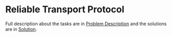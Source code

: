 # Reliable Transport Protocol

Full description about the tasks are in [Problem Description](https://github.com/Shukti042/Computer-Networks/blob/master/Reliable%20Transport%20Protocol/Instructions%20for%20Reliable%20Transport%20Protocol.pdf) and the solutions are in [Solution](https://github.com/Shukti042/Computer-Networks/tree/master/Reliable%20Transport%20Protocol/Solution). 